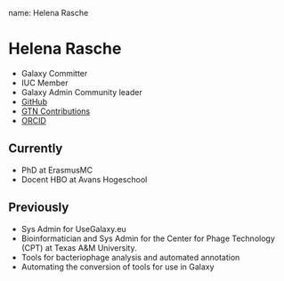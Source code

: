name: Helena Rasche

# Helena Rasche

- Galaxy Committer
- IUC Member
- Galaxy Admin Community leader
- [GitHub](https://github.com/hexylena)
- [GTN Contributions](https://training.galaxyproject.org/training-material/hall-of-fame/hexylena/)
- [ORCID](https://orcid.org/0000-0001-9760-8992)

## Currently

- PhD at ErasmusMC
- Docent HBO at Avans Hogeschool

## Previously


- Sys Admin for UseGalaxy.eu
- Bioinformatician and Sys Admin for the Center for Phage Technology (CPT) at Texas A&M University.
- Tools for bacteriophage analysis and automated annotation
- Automating the conversion of tools for use in Galaxy
